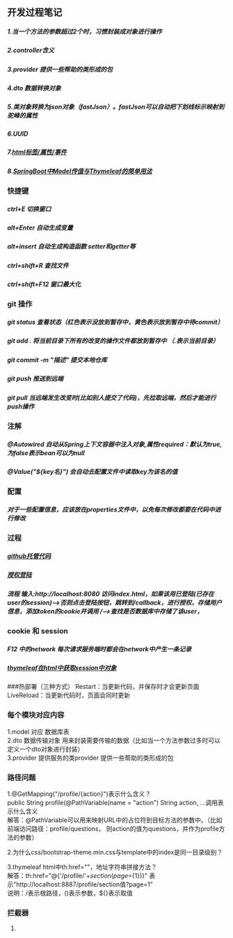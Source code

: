 ## 开发过程笔记

##### 1.当一个方法的参数超过2个时，习惯封装成对象进行操作
##### 2.controller含义
##### 3.provider  提供一些帮助的类形成的包
##### 4.dto  数据转换对象
##### 5.类对象转换为json对象（fastJson）。fastJson可以自动把下划线标示映射到驼峰的属性
##### 6.UUID
##### 7.[html标签/属性/事件](https://www.w3school.com.cn/tags/tag_form.asp)  
##### 8.[SpringBoot中Model传值与Thymeleaf的简单用法](https://blog.csdn.net/weixin_43055096/article/details/87704493)
### 快捷键
##### ctrl+E  切换窗口
##### alt+Enter  自动生成变量
##### alt+insert  自动生成构造函数 setter和getter等
##### ctrl+shift+R   查找文件
##### ctrl+shift+F12   窗口最大化

### git 操作
##### git status  查看状态（红色表示没放到暂存中，黄色表示放到暂存中待commit）
##### git add .   将当前目录下所有的改变的操作文件都放到暂存中 （.表示当前目录）
##### git commit -m "描述"   提交本地仓库
##### git push    推送到远端  
##### git pull    当远端发生改变时(比如别人提交了代码)，先拉取远端，然后才能进行push操作

### 注解
##### @Autowired 自动从Spring上下文容器中注入对象,属性required：默认为true,为false表示bean可以为null
##### @Value("${key名}") 会自动去配置文件中读取key为该名的值

### 配置
##### 对于一些配置信息，应该放在properties文件中，以免每次修改都要在代码中进行修改

### 过程
##### [github托管代码](https://github.com/chenyidao/test)
##### [授权登陆](https://developer.github.com/apps/building-oauth-apps/authorizing-oauth-apps/)
##### 流程  输入:http://localhost:8080  访问index.html，如果该用已登陆(已存在user的session)—>否则点击登陆按钮，跳转到/callback，进行授权，存储用户信息，添加token的cookie并调用 /—>查找是否数据库中存储了该user，

### cookie 和 session
##### F12 中的network   每次请求服务端时都会在network中产生一条记录  
##### [thymeleaf在html中获取session中对象](https://blog.csdn.net/hry2015/article/details/73253080)

###热部署（三种方式）
Restart：当更新代码，并保存时才会更新页面  
LiveReload：当更新代码时，页面会同时更新  

### 每个模块对应内容
1.model 对应 数据库表  
2.dto 数据传输对象 用来封装需要传输的数据（比如当一个方法参数过多时可以定义一个dto对象进行封装）  
3.provider 提供服务的类provider  提供一些帮助的类形成的包  
### 路径问题
1.@GetMapping("/profile/{action}")表示什么含义？  
public String profile(@PathVariable(name = "action") String action, ...调用表示什么含义  
解答：@PathVariable可以用来映射URL中的占位符到目标方法的参数中。（比如前端访问路径：profile/questions，
则action的值为questions，并作为profile方法的参数）  

2.为什么css/bootstrap-theme.min.css与template中的index是同一目录级别？  

3.thymeleaf html中th:href=""，地址字符串拼接方法？  
解答：th:href="@{'/profile/'+${section}(page=${1})}" 表示"http://localhost:8887/profile/section值?page=1"  
说明：/表示根路径，()表示参数，${}表示取值  

### 拦截器
1.